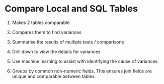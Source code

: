 # Compare Local and SQL Tables 

1. Makes 2 tables comparable
2. Compares them to find variances
3. Summarise the results of multiple tests / comparisons
4. Drill down to view the details for variances
5. Use machine learning to assist with identifying the cause of variances.




1. Groups by common non-numeric fields. This ensures join fields are unique and comparable between tables.